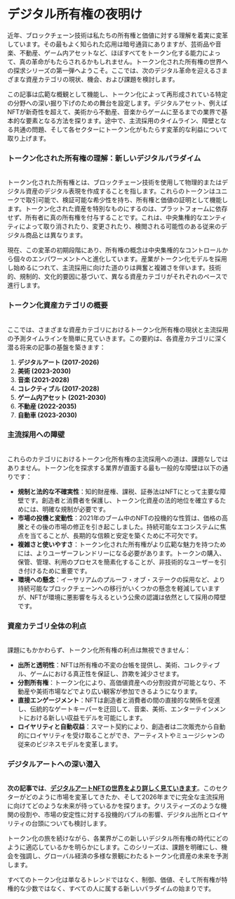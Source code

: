 # デジタル所有権の夜明け

近年、ブロックチェーン技術は私たちの所有権と価値に対する理解を着実に変革しています。その最もよく知られた応用は暗号通貨にありますが、芸術品や音楽、不動産、ゲーム内アセットなど、ほぼすべてをトークン化する能力によって、真の革命がもたらされるかもしれません。トークン化された所有権の世界への探求シリーズの第一弾へようこそ。ここでは、次のデジタル革命を迎えるさまざまな資産カテゴリの現状、機会、および課題を検討します。

この記事は広範な概観として機能し、トークン化によって再形成されている特定の分野への深い掘り下げのための舞台を設定します。デジタルアセット、例えばNFTが新奇性を超えて、美術から不動産、音楽からゲームに至るまでの業界で基本的な要素となる方法を探ります。途中で、主流採用のタイムライン、障壁となる共通の問題、そして各セクターにトークン化がもたらす変革的な利益について取り上げます。

### トークン化された所有権の理解：新しいデジタルパラダイム <a href="#ember57" id="ember57"></a>

\
トークン化された所有権とは、ブロックチェーン技術を使用して物理的またはデジタル資産のデジタル表現を作成することを指します。これらのトークンはユニークで取引可能で、検証可能な希少性を持ち、所有権と価値の証明として機能します。トークン化された資産を特別なものにするのは、プラットフォームに依存せず、所有者に真の所有権を付与することです。これは、中央集権的なエンティティによって取り消されたり、変更されたり、検閲される可能性のある従来のデジタル商品とは異なります。

現在、この変革の初期段階にあり、所有権の概念は中央集権的なコントロールから個々のエンパワーメントへと進化しています。産業がトークン化モデルを採用し始めるにつれて、主流採用に向けた道のりは興奮と複雑さを伴います。技術的、規制的、文化的要因に基づいて、異なる資産カテゴリがそれぞれのペースで進行します。

### トークン化資産カテゴリの概要 <a href="#ember60" id="ember60"></a>

\
ここでは、さまざまな資産カテゴリにおけるトークン化所有権の現状と主流採用の予測タイムラインを簡単に見ていきます。この要約は、各資産カテゴリに深く潜る将来の記事の基盤を築きます：

1. **デジタルアート (2017-2026)**
2. **美術 (2023-2030)**
3. **音楽 (2021-2028)**
4. **コレクティブル (2017-2028)**
5. **ゲーム内アセット (2021-2030)**
6. **不動産 (2022-2035)**
7. **自動車 (2023-2030)**

### 主流採用への障壁 <a href="#ember63" id="ember63"></a>

\
これらのカテゴリにおけるトークン化所有権の主流採用への道は、課題なしではありません。トークン化を探求する業界が直面する最も一般的な障壁は以下の通りです：

* **規制と法的な不確実性**：知的財産権、課税、証券法はNFTにとって主要な障壁です。創造者と消費者を保護し、トークン化資産の法的地位を確立するためには、明確な規制が必要です。
* **市場の投機と変動性**：2021年のブーム中のNFTの投機的な性質は、価格の高騰とその後の市場の修正を引き起こしました。持続可能なエコシステムに焦点を当てることが、長期的な信頼と安定を築くために不可欠です。
* **複雑さと使いやすさ**：トークン化された所有権がより広範な魅力を持つためには、よりユーザーフレンドリーになる必要があります。トークンの購入、保管、管理、利用のプロセスを簡素化することが、非技術的なユーザーを引き付けるために重要です。
* **環境への懸念**：イーサリアムのプルーフ・オブ・ステークの採用など、より持続可能なブロックチェーンへの移行がいくつかの懸念を軽減していますが、NFTが環境に悪影響を与えるという公衆の認識は依然として採用の障壁です。

### 資産カテゴリ全体の利点 <a href="#ember66" id="ember66"></a>

\
課題にもかかわらず、トークン化所有権の利点は無視できません：

* **出所と透明性**：NFTは所有権の不変の台帳を提供し、美術、コレクティブル、ゲームにおける真正性を保証し、詐欺を減少させます。
* **分割所有権**：トークン化により、高価値資産への分割投資が可能となり、不動産や美術市場などでより広い観客が参加できるようになります。
* **直接エンゲージメント**：NFTは創造者と消費者の間の直接的な関係を促進し、伝統的なゲートキーパーを迂回して、音楽、美術、エンターテインメントにおける新しい収益モデルを可能にします。
* **ロイヤリティと自動収益**：スマート契約により、創造者は二次販売から自動的にロイヤリティを受け取ることができ、アーティストやミュージシャンの従来のビジネスモデルを変革します。

### デジタルアートへの深い潜入 <a href="#ember69" id="ember69"></a>

\
**次の記事では**、[**デジタルアートNFTの世界をより詳しく見ていきます**](from-quantum-to-beeple-how-tokenisation-is-shaping-digital-art.md)。このセクターがどのように市場を変革してきたか、そして2026年までに完全な主流採用に向けてどのような未来が待っているかを探ります。クリスティーズのような機関の役割や、市場の安定性に対する投機的バブルの影響、デジタル出所とロイヤリティの台頭についても検討します。

トークン化の旅を続けながら、各業界がこの新しいデジタル所有権の時代にどのように適応しているかを明らかにします。このシリーズは、課題を明確にし、機会を強調し、グローバル経済の多様な景観にわたるトークン化資産の未来を予測します。

すべてのトークン化は単なるトレンドではなく、制御、価値、そして所有権が特権的な少数ではなく、すべての人に属する新しいパラダイムの始まりです。